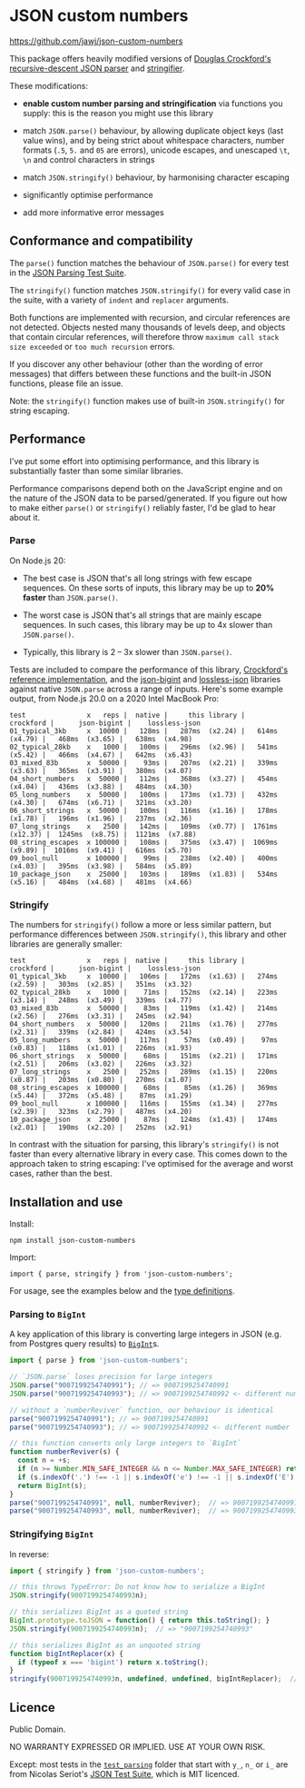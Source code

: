 # JSON custom numbers

https://github.com/jawj/json-custom-numbers

This package offers heavily modified versions of [Douglas Crockford's recursive-descent JSON parser](https://github.com/douglascrockford/JSON-js/blob/03157639c7a7cddd2e9f032537f346f1a87c0f6d/json_parse.js) and [stringifier](https://github.com/douglascrockford/JSON-js/blob/03157639c7a7cddd2e9f032537f346f1a87c0f6d/json2.js).

These modifications:

* **enable custom number parsing and stringification** via functions you supply: this is the reason you might use this library

* match `JSON.parse()` behaviour, by allowing duplicate object keys (last value wins), and by being strict about whitespace characters, number formats (`.5`, `5.` and `05` are errors), unicode escapes, and unescaped `\t`, `\n` and control characters in strings

* match `JSON.stringify()` behaviour, by harmonising character escaping

* significantly optimise performance

* add more informative error messages


## Conformance and compatibility

The `parse()` function matches the behaviour of `JSON.parse()` for every test in the [JSON Parsing Test Suite](https://github.com/nst/JSONTestSuite).

The `stringify()` function matches `JSON.stringify()` for every valid case in the suite, with a variety of `indent` and `replacer` arguments.

Both functions are implemented with recursion, and circular references are not detected. Objects nested many thousands of levels deep, and objects that contain circular references, will therefore throw `maximum call stack size exceeded` or `too much recursion` errors.

If you discover any other behaviour (other than the wording of error messages) that differs between these functions and the built-in JSON functions, please file an issue.

Note: the `stringify()` function makes use of built-in `JSON.stringify()` for string escaping.


## Performance

I've put some effort into optimising performance, and this library is substantially faster than some similar libraries.

Performance comparisons depend both on the JavaScript engine and on the nature of the JSON data to be parsed/generated. If you figure out how to make either `parse()` or `stringify()` reliably faster, I'd be glad to hear about it.

### Parse

On Node.js 20:

* The best case is JSON that's all long strings with few escape sequences. On these sorts of inputs, this library may be up to **20% faster** than `JSON.parse()`.

* The worst case is JSON that's all strings that are mainly escape sequences. In such cases, this library may be up to 4x slower than `JSON.parse()`.

* Typically, this library is 2 – 3x slower than `JSON.parse()`.

Tests are included to compare the performance of this library, [Crockford's reference implementation]((https://github.com/douglascrockford/JSON-js/blob/03157639c7a7cddd2e9f032537f346f1a87c0f6d/json_parse.js)), and the [json-bigint](https://www.npmjs.com/package/json-bigint) and [lossless-json](https://www.npmjs.com/package/lossless-json) libraries against native `JSON.parse` across a range of inputs. Here's some example output, from Node.js 20.0 on a 2020 Intel MacBook Pro:

```
test               x   reps |  native |     this library |        crockford |      json-bigint |    lossless-json
01_typical_3kb     x  10000 |   128ms |   287ms  (x2.24) |   614ms  (x4.79) |   468ms  (x3.65) |   638ms  (x4.98)
02_typical_28kb    x   1000 |   100ms |   296ms  (x2.96) |   541ms  (x5.42) |   466ms  (x4.67) |   642ms  (x6.43)
03_mixed_83b       x  50000 |    93ms |   207ms  (x2.21) |   339ms  (x3.63) |   365ms  (x3.91) |   380ms  (x4.07)
04_short_numbers   x  50000 |   112ms |   368ms  (x3.27) |   454ms  (x4.04) |   436ms  (x3.88) |   484ms  (x4.30)
05_long_numbers    x  50000 |   100ms |   173ms  (x1.73) |   432ms  (x4.30) |   674ms  (x6.71) |   321ms  (x3.20)
06_short_strings   x  50000 |   100ms |   116ms  (x1.16) |   178ms  (x1.78) |   196ms  (x1.96) |   237ms  (x2.36)
07_long_strings    x   2500 |   142ms |   109ms  (x0.77) |  1761ms (x12.37) |  1245ms  (x8.75) |  1121ms  (x7.88)
08_string_escapes  x 100000 |   108ms |   375ms  (x3.47) |  1069ms  (x9.89) |  1016ms  (x9.41) |   616ms  (x5.70)
09_bool_null       x 100000 |    99ms |   238ms  (x2.40) |   400ms  (x4.03) |   395ms  (x3.98) |   584ms  (x5.89)
10_package_json    x  25000 |   103ms |   189ms  (x1.83) |   534ms  (x5.16) |   484ms  (x4.68) |   481ms  (x4.66)
```

### Stringify

The numbers for `stringify()` follow a more or less similar pattern, but performance differences between `JSON.stringify()`, this library and other libraries are generally smaller:

```
test               x   reps |  native |     this library |        crockford |      json-bigint |    lossless-json
01_typical_3kb     x  10000 |   106ms |   172ms  (x1.63) |   274ms  (x2.59) |   303ms  (x2.85) |   351ms  (x3.32)
02_typical_28kb    x   1000 |    71ms |   152ms  (x2.14) |   223ms  (x3.14) |   248ms  (x3.49) |   339ms  (x4.77)
03_mixed_83b       x  50000 |    83ms |   119ms  (x1.42) |   214ms  (x2.56) |   276ms  (x3.31) |   245ms  (x2.94)
04_short_numbers   x  50000 |   120ms |   211ms  (x1.76) |   277ms  (x2.31) |   339ms  (x2.84) |   424ms  (x3.54)
05_long_numbers    x  50000 |   117ms |    57ms  (x0.49) |    97ms  (x0.83) |   118ms  (x1.01) |   226ms  (x1.93)
06_short_strings   x  50000 |    68ms |   151ms  (x2.21) |   171ms  (x2.51) |   206ms  (x3.02) |   226ms  (x3.32)
07_long_strings    x   2500 |   252ms |   289ms  (x1.15) |   220ms  (x0.87) |   203ms  (x0.80) |   270ms  (x1.07)
08_string_escapes  x 100000 |    68ms |    85ms  (x1.26) |   369ms  (x5.44) |   372ms  (x5.48) |    87ms  (x1.29)
09_bool_null       x 100000 |   116ms |   155ms  (x1.34) |   277ms  (x2.39) |   323ms  (x2.79) |   487ms  (x4.20)
10_package_json    x  25000 |    87ms |   124ms  (x1.43) |   174ms  (x2.01) |   190ms  (x2.20) |   252ms  (x2.91)
```

In contrast with the situation for parsing, this library's `stringify()` is not faster than every alternative library in every case. This comes down to the approach taken to string escaping: I've optimised for the average and worst cases, rather than the best.


## Installation and use

Install:

`npm install json-custom-numbers`

Import:

`import { parse, stringify } from 'json-custom-numbers';`

For usage, see the examples below and the [type definitions](dist/index.d.ts).


### Parsing to `BigInt`

A key application of this library is converting large integers in JSON (e.g. from Postgres query results) to [`BigInt`](https://developer.mozilla.org/en-US/docs/Web/JavaScript/Reference/Global_Objects/BigInt)s.

```javascript
import { parse } from 'json-custom-numbers';

// `JSON.parse` loses precision for large integers
JSON.parse("9007199254740991"); // => 9007199254740991
JSON.parse("9007199254740993"); // => 9007199254740992 <- different number

// without a `numberReviver` function, our behaviour is identical
parse("9007199254740991"); // => 9007199254740991
parse("9007199254740993"); // => 9007199254740992 <- different number

// this function converts only large integers to `BigInt`
function numberReviver(s) {
  const n = +s;
  if (n >= Number.MIN_SAFE_INTEGER && n <= Number.MAX_SAFE_INTEGER) return n;
  if (s.indexOf('.') !== -1 || s.indexOf('e') !== -1 || s.indexOf('E') !== -1) return n;
  return BigInt(s);
}
parse("9007199254740991", null, numberReviver);  // => 9007199254740991
parse("9007199254740993", null, numberReviver);  // => 9007199254740993n <- now correct
```

### Stringifying `BigInt`

In reverse:

```javascript
import { stringify } from 'json-custom-numbers';

// this throws TypeError: Do not know how to serialize a BigInt
JSON.stringify(9007199254740993n);

// this serializes BigInt as a quoted string
BigInt.prototype.toJSON = function() { return this.toString(); }
JSON.stringify(9007199254740993n);  // => "9007199254740993"

// this serializes BigInt as an unquoted string
function bigIntReplacer(x) {
  if (typeof x === 'bigint') return x.toString();
}
stringify(9007199254740993n, undefined, undefined, bigIntReplacer);  // => 9007199254740993
```


## Licence

Public Domain.

NO WARRANTY EXPRESSED OR IMPLIED. USE AT YOUR OWN RISK.

Except: most tests in the [`test_parsing`](test/test_parsing/) folder that start with `y_`, `n_` or `i_` are from Nicolas Seriot's [JSON Test Suite](https://github.com/nst/JSONTestSuite), which is MIT licenced.
